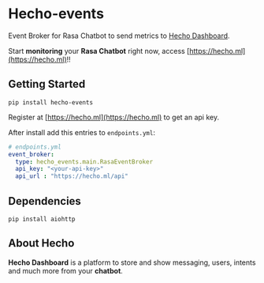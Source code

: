 # Hecho-events

Event Broker for Rasa Chatbot to send metrics to [Hecho Dashboard](https://hecho.ml).

Start **monitoring** your **Rasa Chatbot** right now, access [https://hecho.ml](https://hecho.ml)!!

## Getting Started

```
pip install hecho-events
```

Register at [https://hecho.ml](https://hecho.ml) to get an api key.

After install add this entries to `endpoints.yml`:
```yaml
# endpoints.yml
event_broker:
  type: hecho_events.main.RasaEventBroker
  api_key: "<your-api-key>"
  api_url : "https://hecho.ml/api"
```

## Dependencies

```
pip install aiohttp
```


## About Hecho

**Hecho Dashboard** is a platform to store and show messaging, users, intents and much more from your **chatbot**.
